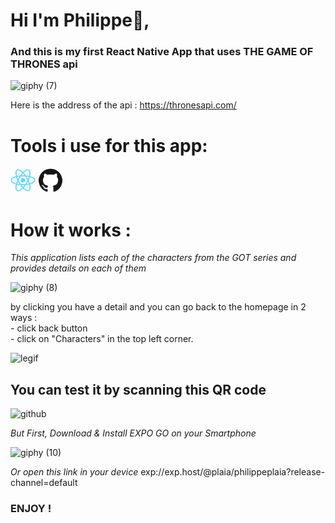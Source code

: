 <!--
**CMC59/CMC59** is a ✨ _special_ ✨ repository because its `README.md` (this file) appears on your GitHub profile.

Here are some ideas to get you started:

- 🔭 I’m currently working on ...
- 🌱 I’m currently learning ...
- 👯 I’m looking to collaborate on ...
- 🤔 I’m looking for help with ...
- 💬 Ask me about ...
- 📫 How to reach me: ...
- 😄 Pronouns: ...
- ⚡ Fun fact: ...
-->
<h1>Hi  I'm Philippe👋,</h1>
<h3>And this is my first React Native App that uses THE GAME OF THRONES api</h3>

![giphy (7)](https://user-images.githubusercontent.com/76819554/219960283-25ff3c0d-7913-4382-ac8a-b97c19771d69.gif)

Here is the address of the api : https://thronesapi.com/

<h1>Tools i use for this app:</h1>
<p align="left">

  <img src="https://raw.githubusercontent.com/devicons/devicon/master/icons/react/react-original.svg" alt="react" width="40" height="40"/>
  <img src="https://raw.githubusercontent.com/devicons/devicon/master/icons/github/github-original.svg" alt="github" width="40" height="40"/>
</p>

<h1>How it works :</h1>
<i>This application lists each of the characters from the GOT series and provides details on each of them</i>

![giphy (8)](https://user-images.githubusercontent.com/76819554/219960738-a903603b-a19f-425a-8010-05994fbbf5a0.gif)


<p>by clicking you have a detail and
you can go back to the homepage in 2 ways : <br>
- click back button <br>
- click on "Characters" in the top left corner.</p>

![legif](https://user-images.githubusercontent.com/76819554/219960781-db41bdaf-80e5-4908-a76d-e62e4f2a416a.gif)




## You can test it by scanning this QR code

 <img src="https://user-images.githubusercontent.com/76819554/219960910-377159a8-3002-409f-bfaf-8fd0934b223e.svg" alt="github" width="340" height="340"/>
 
<i>But First, Download & Install EXPO GO on your Smartphone</i>


![giphy (10)](https://user-images.githubusercontent.com/76819554/219961668-876dec7a-4d14-4136-8187-dda64bc83695.gif)

<i>Or open this link in your device</i>
exp://exp.host/@plaia/philippeplaia?release-channel=default

### ENJOY !
